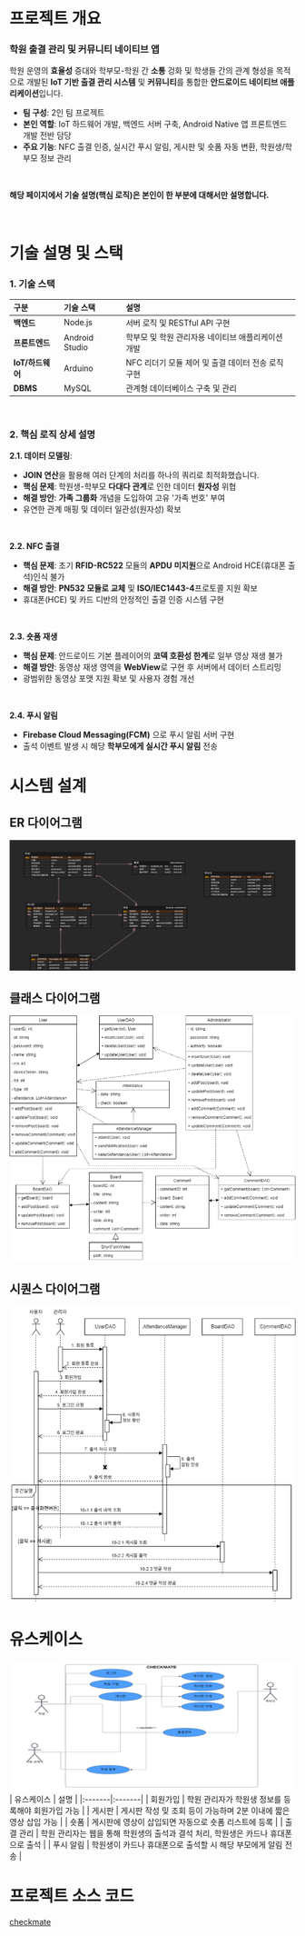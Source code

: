 # 프로젝트 개요
### 학원 출결 관리 및 커뮤니티 네이티브 앱
학원 운영의 **효율성** 증대와 학부모-학원 간 **소통** 겅화 및 학생들 간의 관계 형성을 목적으로 개발된 **IoT 기반 출결 관리 시스템** 및 **커뮤니티**를 통합한 **안드로이드 네이티브 애플리케이션**입니다.
- **팀 구성**: 2인 팀 프로젝트
- **본인 역할**: IoT 하드웨어 개발, 백엔드 서버 구축, Android Native 앱 프론트엔드 개발 전반 담당
- **주요 기능**: NFC 출결 인증, 실시간 푸시 알림, 게시판 및 숏폼 자동 변환, 학원생/학부모 정보 관리
<br>

**해당 페이지에서 기술 설명(핵심 로직)은 본인이 한 부분에 대해서만 설명합니다.** 

<br>

# 기술 설명 및 스택
### 1. 기술 스택
| 구분 | 기술 스택 | 설명 |
|:---|:---|:---|
|**백엔드**| Node.js | 서버 로직 및 RESTful API 구현 |
|**프론트엔드**| Android Studio | 학부모 및 학원 관리자용 네이티브 애플리케이션 개발 |
|**IoT/하드웨어**| Arduino | NFC 리더기 모듈 제어 및 출결 데이터 전송 로직 구현 |
|**DBMS**| MySQL | 관계형 데이터베이스 구축 및 관리 |

<br>

### 2. 핵심 로직 상세 설명
**2.1. 데이터 모델링**:
- **JOIN 연산**을 활용해 여러 단계의 처리를 하나의 쿼리로 최적화했습니다.
- **핵심 문제**: 학원생-학부모 **다대다 관계**로 인한 데이터 **원자성** 위협
- **해결 방안**: **가족 그룹화** 개념을 도입하여 고유 '가족 번호' 부여
- 유연한 관계 매핑 및 데이터 일관성(원자성) 확보

<br>

**2.2. NFC 출결**
- **핵심 문제**: 초기 **RFID-RC522** 모듈의 **APDU 미지원**으로 Android HCE(휴대폰 출석)인식 불가
- **해결 방안**: **PN532 모듈로 교체** 및 **ISO/IEC1443-4**프로토콜 지원 확보
- 휴대폰(HCE) 및 카드 디반의 안정적인 출결 인증 시스템 구현

<br>

**2.3. 숏폼 재생**
- **핵심 문제**: 안드로이드 기본 플레이어의 **코덱 호환성 한계**로 일부 영상 재생 불가
- **해결 방안**: 동영상 재생 영역을 **WebView**로 구현 후 서버에서 데이터 스트리밍
- 광범위한 동영상 포맷 지원 확보 및 사용자 경험 개선


<br>

**2.4. 푸시 알림**
- **Firebase Cloud Messaging(FCM)** 으로 푸시 알림 서버 구현
- 출석 이벤트 발생 시 해당 **학부모에게 실시간 푸시 알림** 전송

# 시스템 설계
## ER 다이어그램
![ER](img/checkmate%20ER%20다이어그램.png)
## 클래스 다이어그램
![CLASS](img/checkmate%20클래스%20다이어그램.png)
## 시퀀스 다이어그램
![SEQUENCE](img/checkmate%20시퀀스%20다이어그램.png)

# 유스케이스
![USE](img/checkmate%20유스케이스.png)
| 유스케이스 | 설명 |
|:-------|:-------|
| 회원가입 | 학원 관리자가 학원생 정보를 등록해야 회원가입 가능 |
| 게시판 | 게시판 작성 밎 조회 등이 가능하며 2분 이내에 짧은 영상 삽입 가능 |
| 숏폼 | 게시판에 영상이 삽입되면 자동으로 숏폼 리스트에 등록 |
| 출결 관리 | 학원 관리자는 웹을 통해 학원생의 출석과 결석 처리, 학원생은 카드나 휴대폰으로 출석 |
| 푸시 알림 | 학원생이 카드나 휴대폰으로 출석할 시 해당 부모에게 알림 전송 |

# 프로젝트 소스 코드
[checkmate](https://github.com/orgs/k-vertex/repositories)
